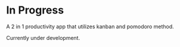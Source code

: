 
# In Progress
A 2 in 1 productivity app that utilizes kanban and pomodoro method.

Currently under development.